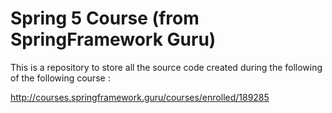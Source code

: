 # Spring 5 Course (from SpringFramework Guru)


This is a repository to store all the source code created during the following of the following course :

http://courses.springframework.guru/courses/enrolled/189285

